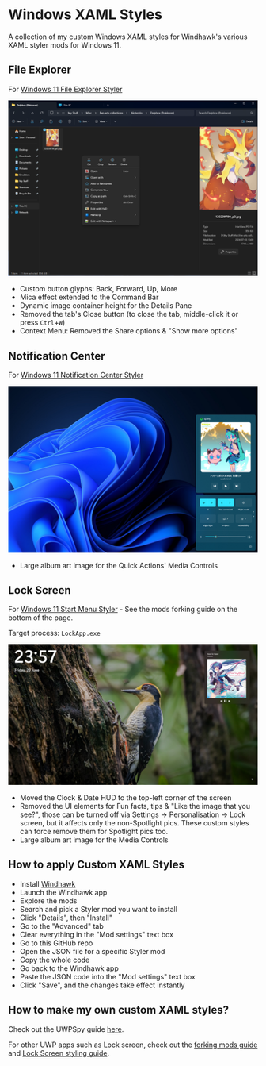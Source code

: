 # Windows XAML Styles
A collection of my custom Windows XAML styles for Windhawk's various XAML styler mods for Windows 11.

## File Explorer

For [Windows 11 File Explorer Styler](https://windhawk.net/mods/windows-11-file-explorer-styler)

![](https://github.com/AromaKitsune/Windows-XAML-Styles/blob/main/screenshots/FileExplorer.png)

* Custom button glyphs: Back, Forward, Up, More
* Mica effect extended to the Command Bar
* Dynamic image container height for the Details Pane
* Removed the tab's Close button (to close the tab, middle-click it or press `Ctrl`+`W`)
* Context Menu: Removed the Share options & "Show more options"

## Notification Center

For [Windows 11 Notification Center Styler](https://windhawk.net/mods/windows-11-notification-center-styler)

![](https://github.com/AromaKitsune/Windows-XAML-Styles/blob/main/screenshots/MediaControls.png)

* Large album art image for the Quick Actions' Media Controls

## Lock Screen

For [Windows 11 Start Menu Styler](https://windhawk.net/mods/windows-11-start-menu-styler) - See the mods forking guide on the bottom of the page.

Target process: `LockApp.exe`

![](https://github.com/AromaKitsune/Windows-XAML-Styles/blob/main/screenshots/LockScreen.png)

* Moved the Clock & Date HUD to the top-left corner of the screen
* Removed the UI elements for Fun facts, tips & "Like the image that you see?",
those can be turned off via Settings → Personalisation → Lock screen, but it affects only the non-Spotlight pics.
These custom styles can force remove them for Spotlight pics too.
* Large album art image for the Media Controls

## How to apply Custom XAML Styles

- Install [Windhawk](https://windhawk.net/)
- Launch the Windhawk app
- Explore the mods
- Search and pick a Styler mod you want to install
- Click "Details", then "Install"
- Go to the "Advanced" tab
- Clear everything in the "Mod settings" text box
- Go to this GitHub repo
- Open the JSON file for a specific Styler mod
- Copy the whole code
- Go back to the Windhawk app
- Paste the JSON code into the "Mod settings" text box
- Click "Save", and the changes take effect instantly

## How to make my own custom XAML styles?

Check out the UWPSpy guide [here](https://github.com/bbmaster123/FWFU/blob/main/uwpspy.md).

For other UWP apps such as Lock screen, check out the [forking mods guide](https://github.com/AromaKitsune/Windows-XAML-Styles/blob/main/guides/Forking-Styler-Mods-for-Other-UWP-Apps.md)
and [Lock Screen styling guide](https://github.com/AromaKitsune/Windows-XAML-Styles/blob/main/guides/Lock-Screen-Customization.md).
